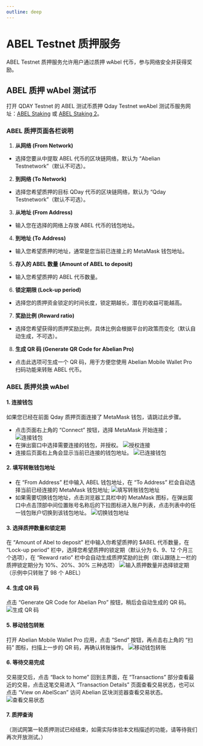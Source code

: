 ```yaml
---
outline: deep
---
```


# ABEL Testnet 质押服务

ABEL Testnet 质押服务允许用户通过质押 wAbel 代币，参与网络安全并获得奖励。

## ABEL 质押 wAbel 测试币

打开 QDAY Testnet 的 ABEL 测试币质押 Qday Testnet weAbel 测试币服务网址：[ABEL Staking](https://testnet-defi.qday.info/ABELStaking) 或 [ABEL Staking 2](https://testnet-defi.abelqday.io/ABELStaking)。

### ABEL 质押页面各栏说明

1. **从网络 (From Network)**
- 选择您要从中提取 ABEL 代币的区块链网络，默认为 “Abelian Testnetwork”（默认不可选）。
2. **到网络 (To Network)**
- 选择您希望质押的目标 QDay 代币的区块链网络，默认为 “Qday Testnetwork”（默认不可选）。
3. **从地址 (From Address)**
- 输入您在选择的网络上存放 ABEL 代币的钱包地址。
4. **到地址 (To Address)**
- 输入您希望质押的地址，通常是您当前已连接上的 MetaMask 钱包地址。
5. **存入的 ABEL 数量 (Amount of ABEL to deposit)**
- 输入您希望质押的 ABEL 代币数量。
6. **锁定期限 (Lock-up period)**
- 选择您的质押资金锁定的时间长度，锁定期越长，潜在的收益可能越高。
7. **奖励比例 (Reward ratio)**
- 选择您希望获得的质押奖励比例，具体比例会根据平台的政策而变化（默认自动生成，不可选）。
8. **生成 QR 码 (Generate QR Code for Abelian Pro)**
- 点击此选项可生成一个 QR 码，用于方便您使用 Abelian Mobile Wallet Pro 扫码功能来转账 ABEL 代币。

### ABEL 质押兑换 wAbel

#### 1. 连接钱包

如果您已经在前面 Qday 质押页面连接了 MetaMask 钱包，请跳过此步骤。

- 点击页面右上角的 “Connect” 按钮，选择 MetaMask 开始连接；
    ![连接钱包](/qday-testnet/abel-faucet/connect-metamask-wallet1.png)
- 在弹出窗口中选择需要连接的钱包，并授权。
    ![授权连接](/qday-testnet/abel-faucet/connect-metamask-wallet2.png)
- 连接后页面右上角会显示当前已连接的钱包地址。
    ![已连接钱包](/qday-testnet/abel-faucet/connect-metamask-wallet3.png)

#### 2. 填写转账钱包地址
- 在 “From Address” 栏中输入 ABEL 钱包地址，在 “To Address” 栏会自动选择当前已经连接的 MetaMask 钱包地址;
  ![填写转账钱包地址](/qday-testnet/abel-faucet/abel-staking-input-address.png)
- 如果需要切换钱包地址，点击浏览器工具栏中的 MetaMask 图标，在弹出窗口中点击顶部中间位置账号名称后的下拉图标进入账户列表，点击列表中的任一钱包账户切换到该钱包地址。
  ![切换钱包地址](/qday-testnet/abel-faucet/metamask-switch-wallet-address.png)

#### 3. 选择质押数量和锁定期
在 “Amount of Abel to deposit” 栏中输入你希望质押的 $ABEL 代币数量，在 “Lock-up period” 栏中，选择您希望质押的锁定期（默认分为 6、9、12 个月三个选项），在 “Reward ratio” 栏中会自动生成质押奖励的比例（默认跟随上一栏的质押锁定期分为 10%、20%、30% 三种选项）
![输入质押数量并选择锁定期](/qday-testnet/abel-faucet/abel-staking-input-amount-lock-time.png)
（示例中只转账了 98 个 ABEL）

#### 4. 生成 QR 码
点击 “Generate QR Code for Abelian Pro” 按钮，稍后会自动生成的 QR 码。
![生成 QR 码](/qday-testnet/abel-faucet/abel-staking-generate-qrcode.png)

#### 5. 移动钱包转账
打开 Abelian Mobile Wallet Pro 应用，点击 “Send” 按钮，再点击右上角的 “扫码” 图标，扫描上一步的 QR 码，再确认转账操作。
![移动钱包转账](/qday-testnet/abel-faucet/mobile-wallet-send.png)

#### 6. 等待交易完成
交易提交后，点击 “Back to home” 回到主界面，在 “Transactions” 部分查看最近的交易，点击这笔交易进入 “Transaction Details” 页面查看交易状态，也可以点击 “View on AbelScan” 访问 Abelian 区块浏览器查看交易状态。
![查看交易状态](/qday-testnet/abel-faucet/abel-staking-transaction-detail.png)

#### 7. 质押查询

（测试网第一轮质押测试已经结束，如需实际体验本文档描述的功能，请等待我们再次开放测试。）
